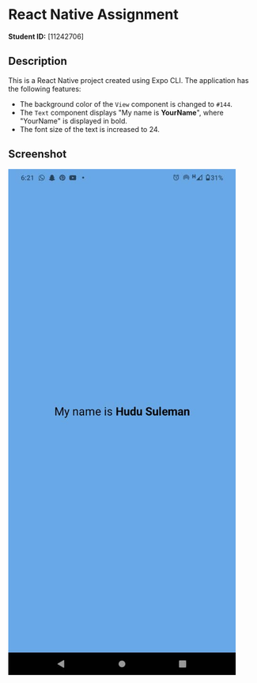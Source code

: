 # React Native Assignment 

**Student ID:** [11242706]

## Description

This is a React Native project created using Expo CLI. The application has the following features:

- The background color of the `View` component is changed to `#144`.
- The `Text` component displays "My name is **YourName**", where "YourName" is displayed in bold.
- The font size of the text is increased to 24.

## Screenshot
![alt text](image-5.png)